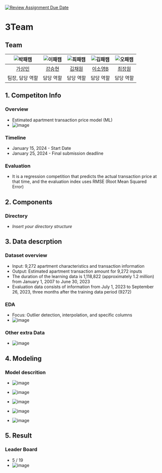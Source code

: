 [![Review Assignment Due Date](https://classroom.github.com/assets/deadline-readme-button-24ddc0f5d75046c5622901739e7c5dd533143b0c8e959d652212380cedb1ea36.svg)](https://classroom.github.com/a/g6ZC_OOE)
# 3Team 

## Team

| ![박패캠](https://avatars.githubusercontent.com/u/156163982?v=4) | ![이패캠](https://avatars.githubusercontent.com/u/156163982?v=4) | ![최패캠](https://avatars.githubusercontent.com/u/156163982?v=4) | ![김패캠](https://avatars.githubusercontent.com/u/156163982?v=4) | ![오패캠](https://avatars.githubusercontent.com/u/156163982?v=4) |
| :--------------------------------------------------------------: | :--------------------------------------------------------------: | :--------------------------------------------------------------: | :--------------------------------------------------------------: | :--------------------------------------------------------------: |
|            [가상민]((https://github.com/3minka))             |            [강승현](https://github.com/UpstageAILab)             |            [김채원](https://github.com/UpstageAILab)             |            [이소영B](https://github.com/UpstageAILab)             |            [최장원](https://github.com/UpstageAILab)             |
|                            팀장, 담당 역할                             |                            담당 역할                             |                            담당 역할                             |                            담당 역할                             |                            담당 역할                             |

## 1. Competiton Info

### Overview

- Estimated apartment transaction price model (ML)
- ![image](https://github.com/UpstageAILab/upstage-ml-regression-03/assets/55490349/3312a8eb-a0f0-4883-936e-85d7a8ab5d19)


### Timeline

- January 15, 2024 - Start Date
- January 25, 2024 - Final submission deadline

### Evaluation

- It is a regression competition that predicts the actual transaction price at that time, and the evaluation index uses RMSE (Root Mean Squared Error)

## 2. Components

### Directory

- _Insert your directory structure_

## 3. Data descrption

### Dataset overview

- Input: 9,272 apartment characteristics and transaction information
- Output: Estimated apartment transaction amount for 9,272 inputs
- The duration of the learning data is 1,118,822 (approximately 1.2 million) from January 1, 2007 to June 30, 2023
- Evaluation data consists of information from July 1, 2023 to September 26, 2023, three months after the training data period (9272)
  
### EDA

- Focus: Outlier detection, interpolation, and specific columns
- ![image](https://github.com/UpstageAILab/upstage-ml-regression-03/assets/55490349/2057f97a-bfa5-44ed-bb60-fe3010adea91)
### Other extra Data

- ![image](https://github.com/UpstageAILab/upstage-ml-regression-03/assets/55490349/c4b5d211-7fb1-452a-8c40-e1307f62bea0)

## 4. Modeling

### Model descrition

- ![image](https://github.com/UpstageAILab/upstage-ml-regression-03/assets/55490349/8b915f58-1f96-4890-9ef8-e9ea75aca68c)

- ![image](https://github.com/UpstageAILab/upstage-ml-regression-03/assets/55490349/023661de-aeef-4fe8-82f4-53941ba15801)
- ![image](https://github.com/UpstageAILab/upstage-ml-regression-03/assets/55490349/d6c8ddba-5a1c-471a-8078-df15fc5d8afd)
- ![image](https://github.com/UpstageAILab/upstage-ml-regression-03/assets/55490349/359f062a-2a3a-4920-acea-2de727c76f9b)
- ![image](https://github.com/UpstageAILab/upstage-ml-regression-03/assets/55490349/831020de-932f-468f-8b73-c1bc0ef2d5f3)


## 5. Result

### Leader Board

- 5 / 19
- ![image](https://github.com/UpstageAILab/upstage-ml-regression-03/assets/55490349/9f865c50-7065-479d-b478-9395dc685799)


